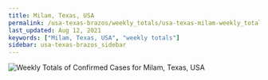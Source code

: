 ```yaml
---
title: Milam, Texas, USA
permalink: /usa-texas-brazos/weekly_totals/usa-texas-milam-weekly_totals.html
last_updated: Aug 12, 2021
keywords: ["Milam, Texas, USA", "weekly totals"]
sidebar: usa-texas-brazos_sidebar
---
```


![Weekly Totals of Confirmed Cases for Milam, Texas, USA](/covid_tracker/images/graphs/usa-texas-milam-weekly_totals_graph.png)
